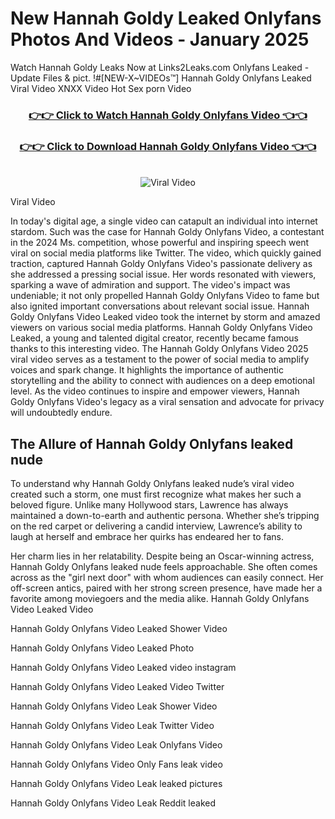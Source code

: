 # New Hannah Goldy Leaked Onlyfans Photos And Videos - January 2025

Watch Hannah Goldy Leaks Now at Links2Leaks.com Onlyfans Leaked - Update Files & pict. !#[NEW-X~VIDEOs™] Hannah Goldy Onlyfans Leaked Viral Video XNXX Video Hot Sex porn Video
<br>
<div align="center">
<h3><a href="https://links2leaks.com/hannahgoldy" rel="nofollow">👉👉 Click to Watch Hannah Goldy Onlyfans Video 👈👈</a></h3>
<h3><a href="https://links2leaks.com/hannahgoldy" rel="nofollow">👉👉 Click to Download Hannah Goldy Onlyfans Video 👈👈</a></h3>
<br>
<a href="https://links2leaks.com/hannahgoldy" rel="nofollow"><img src="https://i.ibb.co/Gkj2r4b/banner.png" alt="Viral Video" style="max-width: 100%; display: inline-block;" data-target="animated-imageImage"></a>
</div>

Viral Video

In today's digital age, a single video can catapult an individual into internet stardom. Such was the case for Hannah Goldy Onlyfans Video, a contestant in the 2024 Ms. competition, whose powerful and inspiring speech went viral on social media platforms like Twitter.
The video, which quickly gained traction, captured Hannah Goldy Onlyfans Video's passionate delivery as she addressed a pressing social issue. Her words resonated with viewers, sparking a wave of admiration and support. The video's impact was undeniable; it not only propelled Hannah Goldy Onlyfans Video to fame but also ignited important conversations about relevant social issue.
Hannah Goldy Onlyfans Video Leaked video took the internet by storm and amazed viewers on various social media platforms. Hannah Goldy Onlyfans Video Leaked, a young and talented digital creator, recently became famous thanks to this interesting video.
The Hannah Goldy Onlyfans Video 2025 viral video serves as a testament to the power of social media to amplify voices and spark change. It highlights the importance of authentic storytelling and the ability to connect with audiences on a deep emotional level. As the video continues to inspire and empower viewers, Hannah Goldy Onlyfans Video's legacy as a viral sensation and advocate for privacy will undoubtedly endure.

<h2>The Allure of Hannah Goldy Onlyfans leaked nude</h2>


To understand why Hannah Goldy Onlyfans leaked nude’s viral video created such a storm, one must first recognize what makes her such a beloved figure. Unlike many Hollywood stars, Lawrence has always maintained a down-to-earth and authentic persona. Whether she’s tripping on the red carpet or delivering a candid interview, Lawrence’s ability to laugh at herself and embrace her quirks has endeared her to fans.

Her charm lies in her relatability. Despite being an Oscar-winning actress, Hannah Goldy Onlyfans leaked nude feels approachable. She often comes across as the "girl next door" with whom audiences can easily connect. Her off-screen antics, paired with her strong screen presence, have made her a favorite among moviegoers and the media alike.
Hannah Goldy Onlyfans Video Leaked Video

Hannah Goldy Onlyfans Video Leaked Shower Video

Hannah Goldy Onlyfans Video Leaked Photo

Hannah Goldy Onlyfans Video Leaked video instagram

Hannah Goldy Onlyfans Video Leaked Video Twitter

Hannah Goldy Onlyfans Video Leak Shower Video

Hannah Goldy Onlyfans Video Leak Twitter Video

Hannah Goldy Onlyfans Video Leak Onlyfans Video

Hannah Goldy Onlyfans Video Only Fans leak video

Hannah Goldy Onlyfans Video Leak leaked pictures

Hannah Goldy Onlyfans Video Leak Reddit leaked